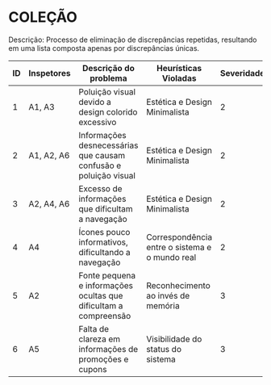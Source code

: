 # COLEÇÃO

Descrição: Processo de eliminação de discrepâncias repetidas, resultando em uma lista composta apenas por discrepâncias únicas.

| ID | Inspetores | Descrição do problema | Heurísticas Violadas | Severidade |
|----|------------|-----------------------|----------------------|------------|
|  1 |  A1, A3    |         Poluição visual devido a design colorido excessivo       |          Estética e Design Minimalista            |      2      |
|  2 |       A1, A2, A6    |       Informações desnecessárias que causam confusão e poluição visual               |   Estética e Design Minimalista                 |        2    |    
|  3 |      	A2, A4, A6  |          Excesso de informações que dificultam a navegação             |        Estética e Design Minimalista              |    2        |       
|  4 |        A4    |          Ícones pouco informativos, dificultando a navegação             | Correspondência entre o sistema e o mundo real                     |     2       |           
| 5  |  A2   |       Fonte pequena e informações ocultas que dificultam a compreensão|Reconhecimento ao invés de memória|    3        |
|6   |  A5   |    	Falta de clareza em informações de promoções e cupons|Visibilidade do status do sistema|   3    |
